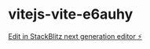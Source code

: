# vitejs-vite-e6auhy

[Edit in StackBlitz next generation editor ⚡️](https://stackblitz.com/~/github.com/patangney/vitejs-vite-e6auhy)